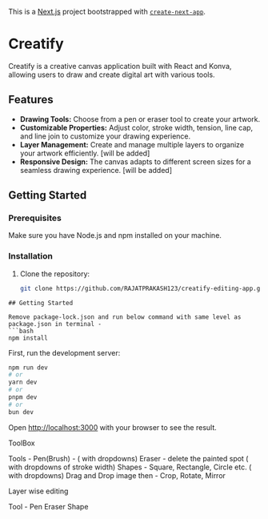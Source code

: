 This is a [Next.js](https://nextjs.org/) project bootstrapped with [`create-next-app`](https://github.com/vercel/next.js/tree/canary/packages/create-next-app).



# Creatify

Creatify is a creative canvas application built with React and Konva, allowing users to draw and create digital art with various tools.

## Features

- **Drawing Tools:** Choose from a pen or eraser tool to create your artwork.
- **Customizable Properties:** Adjust color, stroke width, tension, line cap, and line join to customize your drawing experience.
- **Layer Management:** Create and manage multiple layers to organize your artwork efficiently. [will be added]
- **Responsive Design:** The canvas adapts to different screen sizes for a seamless drawing experience. [will be added]

## Getting Started

### Prerequisites

Make sure you have Node.js and npm installed on your machine.

### Installation

1. Clone the repository:

   ```bash
   git clone https://github.com/RAJATPRAKASH123/creatify-editing-app.git

```
## Getting Started

Remove package-lock.json and run below command with same level as package.json in terminal -
```bash
npm install
```

First, run the development server:

```bash
npm run dev
# or
yarn dev
# or
pnpm dev
# or
bun dev
```

Open [http://localhost:3000](http://localhost:3000) with your browser to see the result.


ToolBox

Tools - 
Pen(Brush) - ( with dropdowns)
Eraser - delete the painted spot ( with dropdowns of stroke width)
Shapes - Square, Rectangle, Circle etc. ( with dropdowns)
Drag and Drop image then - 
	Crop, Rotate, Mirror

Layer wise editing

Tool - 
	Pen
	Eraser
	Shape
